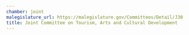 ```yaml
---
chamber: joint
malegislature_url: https://malegislature.gov/Committees/Detail/J30
title: Joint Committee on Tourism, Arts and Cultural Development
---
```

